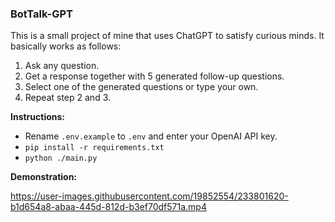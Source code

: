 ### BotTalk-GPT

This is a small project of mine that uses ChatGPT to satisfy curious minds. It basically works as follows:

1. Ask any question.
2. Get a response together with 5 generated follow-up questions.
3. Select one of the generated questions or type your own.
4. Repeat step 2 and 3.

**Instructions:**
- Rename `.env.example` to `.env` and enter your OpenAI API key. 
- `pip install -r requirements.txt`
- `python ./main.py`

**Demonstration:**

https://user-images.githubusercontent.com/19852554/233801620-b1d654a8-abaa-445d-812d-b3ef70df571a.mp4
